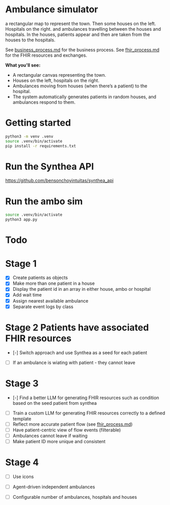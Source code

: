 # Ambulance simulator
a rectangular map to represent the town. Then some houses on the left. Hospitals on the right. and ambulances travelling between the houses and hospitals. In the houses, patients appear and then are taken from the houses to the hospitals.

See [business_process.md](business_process.md) for the business process.
See [fhir_process.md](fhir_process.md) for the FHIR resources and exchanges.

**What you'll see:**
- A rectangular canvas representing the town.
- Houses on the left, hospitals on the right.
- Ambulances moving from houses (when there’s a patient) to the hospital.
- The system automatically generates patients in random houses, and ambulances respond to them.

# Getting started

```bash
python3 -m venv .venv
source .venv/bin/activate 
pip install -r requirements.txt
```

# Run the Synthea API
https://github.com/bensonchoyintuitas/synthea_api


# Run the ambo sim

```bash
source .venv/bin/activate 
python3 app.py
```

# Todo

# Stage 1
- [x] Create patients as objects
- [x] Make more than one patient in a house
- [x] Display the patient id in an array in either house, ambo or hospital
- [x] Add wait time
- [x] Assign nearest available ambulance
- [x] Separate event logs by class

# Stage 2 Patients have associated FHIR resources 
- [-] Switch approach and use Synthea as a seed for each patient
- [ ] If an ambulance is wiating with patient - they cannot leave


# Stage 3
- [-] Find a better LLM for generating FHIR resources such as condition based on the seed patient from synthea
- [ ] Train a custom LLM for generating FHIR resources correctly to a defined template
- [ ] Reflect more accurate patient flow (see [fhir_process.md](fhir_process.md))
- [ ] Have patient-centric view of flow events (filterable)
- [ ] Ambulances cannot leave if waiting
- [ ] Make patient ID more unique and consistent

# Stage 4
- [ ] Use icons 
- [ ] Agent-driven independent ambulances
- [ ] Configurable number of ambulances, hospitals and houses





